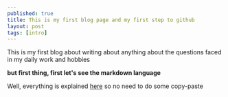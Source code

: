 ```yaml
---
published: true
title: This is my first blog page and my first step to github
layout: post
tags: [intro]
---
```

This is my first blog about writing about anything about the questions faced in my daily work and hobbies

<!--excerpt-->
   
**but first thing, first let's see the markdown language**

Well, everything is explained [here](https://sourceforge.net/p/tinypress/discussion/markdown_syntax#md_ex_pre) so no need to do some copy-paste


